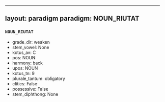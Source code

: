 
---
layout: paradigm
paradigm: NOUN_RIUTAT
---
### ` NOUN_RIUTAT `


* grade_dir: weaken
* stem_vowel: None
* kotus_av: C
* pos: NOUN
* harmony: back
* upos: NOUN
* kotus_tn: 9
* plurale_tantum: obligatory
* clitics: False
* possessive: False
* stem_diphthong: None
